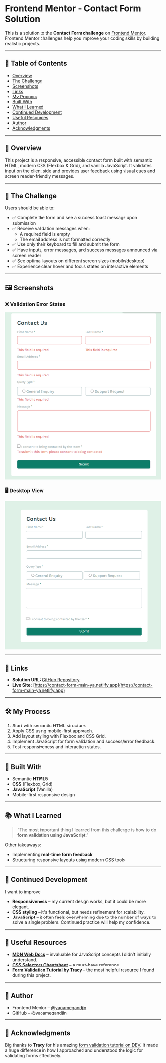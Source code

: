 # Frontend Mentor - Contact Form Solution

This is a solution to the **Contact Form challenge** on [Frontend Mentor](https://www.frontendmentor.io/challenges). Frontend Mentor challenges help you improve your coding skills by building realistic projects.

---

## 📑 Table of Contents

- [Overview](#overview)
- [The Challenge](#the-challenge)
- [Screenshots](#screenshots)
- [Links](#links)
- [My Process](#my-process)
- [Built With](#built-with)
- [What I Learned](#what-i-learned)
- [Continued Development](#continued-development)
- [Useful Resources](#useful-resources)
- [Author](#author)
- [Acknowledgments](#acknowledgments)

---

## 🧾 Overview

This project is a responsive, accessible contact form built with semantic HTML, modern CSS (Flexbox & Grid), and vanilla JavaScript. It validates input on the client side and provides user feedback using visual cues and screen reader-friendly messages.

---

## 🏁 The Challenge

Users should be able to:

- ✅ Complete the form and see a success toast message upon submission
- ✅ Receive validation messages when:
  - A required field is empty
  - The email address is not formatted correctly
- ✅ Use only their keyboard to fill and submit the form
- ✅ Have inputs, error messages, and success messages announced via screen reader
- ✅ See optimal layouts on different screen sizes (mobile/desktop)
- ✅ Experience clear hover and focus states on interactive elements

---

## 🖼️ Screenshots

### ❌ Validation Error States  
![Validation Errors](image-1.png)

### 🖥️ Desktop View  
![Desktop Layout](image.png)

---

## 🔗 Links

- **Solution URL:** [GitHub Repository](https://github.com/yaoamegandjin/web-dev-challenges/tree/main/contact-form-main)
- **Live Site:** [https://contact-form-main-ya.netlify.app](https://contact-form-main-ya.netlify.app)

---

## 🛠️ My Process

1. Start with semantic HTML structure.
2. Apply CSS using mobile-first approach.
3. Add layout styling with Flexbox and CSS Grid.
4. Implement JavaScript for form validation and success/error feedback.
5. Test responsiveness and interaction states.

---

## 🧱 Built With

- Semantic **HTML5**
- **CSS** (Flexbox, Grid)
- **JavaScript** (Vanilla)
- Mobile-first responsive design

---

## 📚 What I Learned

> “The most important thing I learned from this challenge is how to do **form validation using JavaScript**.”

Other takeaways:

- Implementing **real-time form feedback**
- Structuring responsive layouts using modern CSS tools

---

## 🧩 Continued Development

I want to improve:

- **Responsiveness** – my current design works, but it could be more elegant.
- **CSS styling** – it's functional, but needs refinement for scalability.
- **JavaScript** – it often feels overwhelming due to the number of ways to solve a single problem. Continued practice will help my confidence.

---

## 📖 Useful Resources

- **[MDN Web Docs](https://developer.mozilla.org/)** – invaluable for JavaScript concepts I didn’t initially understand.
- **[CSS Selectors Cheatsheet](https://frontend30.com/css-selectors-cheatsheet/)** – a must-have reference.
- **[Form Validation Tutorial by Tracy](https://dev.to/tracydev)** – the most helpful resource I found during this project.
---

## 👤 Author

- Frontend Mentor – [@yaoamegandjin](https://www.frontendmentor.io/profile/yaoamegandjin)
- GitHub – [@yaoamegandjin](https://github.com/yaoamegandjin)

---

## 🙏 Acknowledgments

Big thanks to **Tracy** for his amazing [form validation tutorial on DEV](https://dev.to/tracydev). It made a huge difference in how I approached and understood the logic for validating forms effectively.
